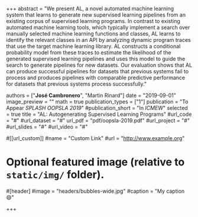 +++
abstract = "We present AL, a novel automated machine learning system that learns to generate new supervised learning pipelines from an existing corpus of supervised learning programs. In contrast to existing automated machine learning tools, which typically implement a search over manually selected machine learning functions and classes, AL learns to identify the relevant classes in an API by analyzing dynamic program traces that use the target machine learning library. AL constructs a conditional probability model from these traces to estimate the likelihood of the generated supervised learning pipelines and uses this model to guide the search to generate pipelines for new datasets. Our evaluation shows that AL can produce successful pipelines for datasets that previous systems fail to process and produces pipelines with comparable predictive performance for datasets that previous systems process successfully."

authors = ["**José Cambronero**", "Martin Rinard"]
date = "2019-09-01"
image_preview = ""
math = true
publication_types = ["1"]
publication = "To Appear *SPLASH OOPSLA 2019*"
#publication_short = "In *ICMEW*"
selected = true
title = "AL: Autogenerating Supervised Learning Programs"
#url_code = "#"
#url_dataset = "#"
url_pdf = "pdf/oopsla-2019.pdf"
#url_project = "#"
#url_slides = "#"
#url_video = "#"

#[[url_custom]]
#name = "Custom Link"
#url = "http://www.example.org"

# Optional featured image (relative to `static/img/` folder).
#[header]
#image = "headers/bubbles-wide.jpg"
#caption = "My caption :smile:"

+++

